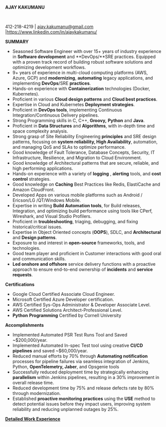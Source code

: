 **AJAY KAKUMANU**

&nbsp;

412-218-4219 | [ajay.kakumanu@gmail.com](mailto:ajay.kakumanu@gmail.com) |<https://www.linkedin.com/in/ajaykakumanu/>

**SUMMARY**

- Seasoned Software Engineer with over 15+ years of industry experience in **Software development** and **DevOps/**SRE practices. Equipped with a proven track record of building robust software solutions and optimizing development workflows.
- 9+ years of experience in multi-cloud computing platforms (AWS, Azure, GCP) and **modernizing**, **automating** legacy applications, and implementing **DevOps**/SRE **practices**.
- Hands-on experience with **Containerization** technologies (Docker, Kubernetes).
- Proficient in various **Cloud design patterns** and **Cloud best practices**.
- Expertise in Cloud and Kubernetes **Deployment strategies**.
- Proficient in **DevOps tools**, implementing Continuous Integration/Continuous Delivery pipelines.
- Strong Programming skills in C, C++, **Groovy,** **Python** and **Java**.
- Proficient in **Data Structures** and **Algorithms**, with in-depth time and space complexity analysis.
- Strong grasp of Site Reliability Engineering **principles** and SRE design patterns, focusing on **system reliability, High Availability**, automation, and managing QoS and SLAs to optimize performance.
- Good knowledge of Fault Tolerance, Database Concepts, Security, IT Infrastructure, Resilience, and Migration to Cloud Environment.
- Good knowledge of Architectural patterns that are secure, reliable, and high performing applications.
- Hands-on experience with a variety of **logging** , **alerting** tools, and **cost control** strategies.
- Good knowledge on **Caching** Best Practices like Redis, ElastiCache and Amazon CloudFront.
- Developed Apps on various mobile platforms such as Android / Ericson/LG /QT/Windows Mobile.
- Expertise in writing **Build Automation tools**, for Build releases, Integration, and optimizing build performance using tools like CPerf, Wireshark, and Visual Studio Profilers.
- Proficient in **troubleshooting**, triaging, debugging, and fixing historical/critical issues.
- Expertise in Object Oriented concepts (**OOPS**), SDLC, and **Architectural** and **Design patterns**.
- Exposure to and interest in **open-source** frameworks, tools, and technologies.
- Good team player and proficient in Customer interactions with good oral and communication skills.
- **Led onshore and offshore** service delivery functions with a proactive approach to ensure end-to-end ownership of **incidents** and **service requests**. 

**Certifications**

- Google Cloud Certified Associate Cloud Engineer.
- Microsoft Certified Azure Developer certification.
- AWS Certified Sys-Ops Administrator & Developer Associate Level.
- AWS Certified Solutions Architect-Professional Level.
- **Python** **Programming** Certified by Cornell University

**Accomplishments**

- Implemented Automated PSR Test Runs Tool and Saved ~$200,000/year.
- Implemented Automated In-spec Test tool using creative **CI/CD pipelines** and saved ~$60,000/year.
- Reduced manual efforts by 70% through **Automating notification** processes for pipeline failures via seamless integration 
  of Jenkins, Python, **OpenTelemetry, Jaber**, and Opsgenie tools
- Successfully reduced deployment time by strategically enhancing **parallelism** within Jenkins pipelines, resulting in a 
  30% improvement in overall release time.
- Reduced development time by 75% and release defects rate by 80% through modernization.
- Established **proactive monitoring practices** using the **USE** method to detect potential issues before they impact 
  users, improving system reliability and reducing unplanned outages by 25%.

[**Detailed Work Experience**](Work-Experience.md)
